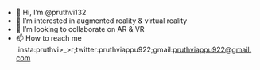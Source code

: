 - 👋 Hi, I’m @pruthvi132
- 👀 I’m interested in augmented reality & virtual reality
- 💞️ I’m looking to collaborate on AR & VR
- 📫 How to reach me :insta:pruthvi>_>r;twitter:pruthviappu922;gmail:pruthviappu922@gmail.com

<!---
pruthvi132/pruthvi132 is a ✨ special ✨ repository because its `README.md` (this file) appears on your GitHub profile.
You can click the Preview link to take a look at your changes.
--->
